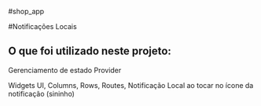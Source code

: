 #shop_app

#Notificações Locais

## O que foi utilizado neste projeto:
Gerenciamento de estado Provider

Widgets UI, Columns, Rows, Routes, Notificação Local ao tocar no ícone da notificação (sininho)


